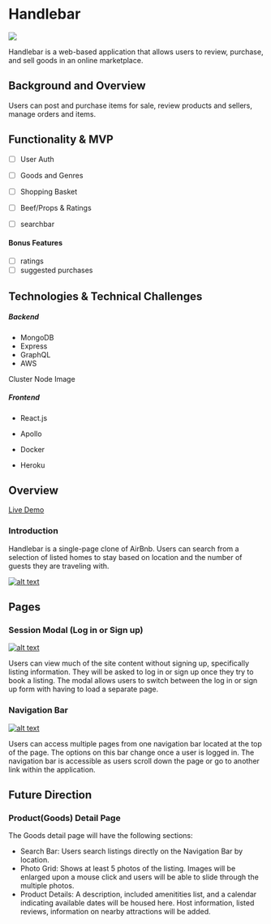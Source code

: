 # Handlebar

[![](https://github.com/jsjohn026/Handlebar/blob/master/client/src/assets/images/handlebar-logo.png)](https://github.com/jsjohn026/Handlebar/blob/master/client/src/assets/images/handlebar-logo.png)

Handlebar is a web-based application that allows users to review, purchase, and sell goods in an online marketplace.

## Background and Overview

Users can post and purchase items for sale, review products and sellers, manage orders and items.

## Functionality & MVP

   - [ ] User Auth
   - [ ] Goods and Genres
   - [ ] Shopping Basket
   - [ ] Beef/Props & Ratings
   - [ ] searchbar
   

#### Bonus Features

   - [ ] ratings
   - [ ] suggested purchases

## Technologies & Technical Challenges

##### Backend

-   MongoDB
-   Express
-   GraphQL
-   AWS

Cluster
Node Image

##### Frontend

-   React.js
-   Apollo

-   Docker
-   Heroku

Overview
----------------------------------------------------------

[Live Demo](https://Handlebar.herokuapp.com)

### Introduction

Handlebar is a single-page clone of AirBnb. Users can search from a selection of listed homes to stay based on location and the number of guests they are traveling with.

[![alt text](https://github.com/jsjohn026/Handlebar/blob/master/app/assets/images/landing.png "Session Modal")](https://github.com/jsjohn026/Handlebar/blob/master/app/assets/images/landing.png)


Pages
----------------------------------------------------

### Session Modal (Log in or Sign up)

[![alt text](https://github.com/jsjohn026/Handlebar/blob/master/app/assets/images/modal.png "Landing Page")](https://github.com/jsjohn026/Handlebar/blob/master/app/assets/images/modal.png)

Users can view much of the site content without signing up, specifically listing information. They will be asked to log in or sign up once they try to book a listing. The modal allows users to switch between the log in or sign up form with having to load a separate page. 


### Navigation Bar

[![alt text](https://github.com/jsjohn026/Handlebar/blob/master/app/assets/images/navbar.png "Navigation Bar")](https://github.com/jsjohn026/Handlebar/blob/master/app/assets/images/navbar.png)

Users can access multiple pages from one navigation bar located at the top of the page. The options on this bar change once a user is logged in. The navigation bar is accessible as users scroll down the page or go to another link within the application. 

Future Direction
----------------------------------------------------------

### Product(Goods) Detail Page

The Goods detail page will have the following sections:

-   Search Bar: Users search listings directly on the Navigation Bar by location.
-   Photo Grid: Shows at least 5 photos of the listing. Images will be enlarged upon a mouse click and users will be able to slide through the multiple photos.
-   Product Details: A description, included amenitities list, and a calendar indicating available dates will be housed here. Host information, listed reviews, information on nearby attractions will be added.
